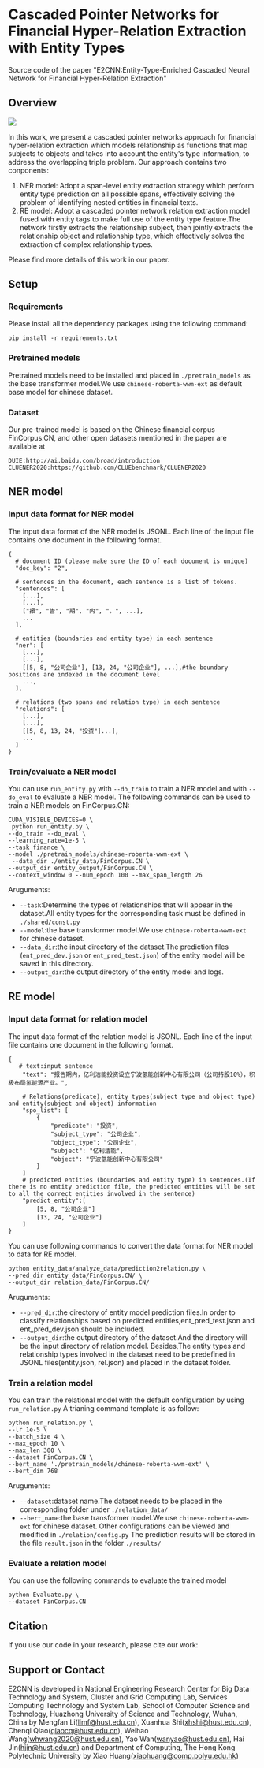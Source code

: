 # Cascaded Pointer Networks for Financial Hyper-Relation Extraction with Entity Types
Source code of the paper "E2CNN:Entity-Type-Enriched Cascaded Neural Network for Financial Hyper-Relation Extraction"

## Overview
![](./figs/overview.png)

In this work, we present a cascaded pointer networks approach for financial hyper-relation extraction which models relationship as functions that map subjects to objects and takes into account the entity's type information, to address the overlapping triple problem. Our approach contains two conponents:

1. NER model: Adopt a span-level entity extraction strategy which perform entity type prediction on all possible spans, effectively solving the problem of identifying nested entities in financial texts.
2. RE model: Adopt a cascaded pointer network relation extraction model fused with entity tags to make full use of the entity type feature.The network firstly extracts the relationship subject, then jointly extracts the relationship object and relationship type, which effectively solves the extraction of complex relationship types.

Please find more details of this work in our paper.

## Setup
### Requirements
Please install all the dependency packages using the following command:
```
pip install -r requirements.txt
```
### Pretrained models
Pretrained models need to be installed and placed in `./pretrain_models` as the base transformer model.We use `chinese-roberta-wwm-ext` as default base model for chinese dataset.
### Dataset
Our pre-trained model is based on the Chinese financial corpus FinCorpus.CN, and other open datasets mentioned in the paper are available at
```
DUIE:http://ai.baidu.com/broad/introduction
CLUENER2020:https://github.com/CLUEbenchmark/CLUENER2020
```
## NER model

### Input data format for NER model

The input data format of the NER model is JSONL. Each line of the input file contains one document in the following format.
```
{
  # document ID (please make sure the ID of each document is unique)
  "doc_key": "2",

  # sentences in the document, each sentence is a list of tokens.
  "sentences": [
    [...],
    [...],
    ["报", "告", "期", "内", "，", ...],
    ...
  ],

  # entities (boundaries and entity type) in each sentence
  "ner": [
    [...],
    [...],
    [[5, 8, "公司企业"], [13, 24, "公司企业"], ...],#the boundary positions are indexed in the document level
    ...,
  ],

  # relations (two spans and relation type) in each sentence
  "relations": [
    [...],
    [...],
    [[5, 8, 13, 24, "投资"]...],
    ...
  ]
}
```


### Train/evaluate a NER model

You can use `run_entity.py` with `--do_train` to train a NER model and with `--do_eval` to evaluate a NER model. 
The following commands can be used to train a NER models on FinCorpus.CN:
```
CUDA_VISIBLE_DEVICES=0 \
 python run_entity.py \
--do_train --do_eval \
--learning_rate=1e-5 \
--task finance \
--model ./pretrain_models/chinese-roberta-wwm-ext \
 --data_dir ./entity_data/FinCorpus.CN \
--output_dir entity_output/FinCorpus.CN \
--context_window 0 --num_epoch 100 --max_span_length 26
```
Aruguments:
* `--task`:Determine the types of relationships that will appear in the dataset.All entity types for the corresponding task must be defined in `./shared/const.py`
* `--model`:the base transformer model.We use `chinese-roberta-wwm-ext` for chinese dataset.
* `--data_dir`:the input directory of the dataset.The prediction files (`ent_pred_dev.json` or `ent_pred_test.json`) of the entity model will be saved in this directory.
* `--output_dir`:the output directory of the entity model and logs.

## RE model

### Input data format for relation model

The input data format of the relation model is JSONL. Each line of the input file contains one document in the following format.
```
{
   # text:input sentence
    "text": "报告期内，亿利洁能投资设立宁波氢能创新中心有限公司（公司持股10%），积极布局氢能源产业。",

    # Relations(predicate), entity types(subject_type and object_type) and entity(subject and object) information
    "spo_list": [
        {
            "predicate": "投资",
            "subject_type": "公司企业",
            "object_type": "公司企业",
            "subject": "亿利洁能", 
            "object": "宁波氢能创新中心有限公司"
        }
    ]
    # predicted entities (boundaries and entity type) in sentences.(If there is no entity prediction file, the predicted entities will be set to all the correct entities involved in the sentence)
    "predict_entity":[
        [5, 8, "公司企业"]
        [13, 24, "公司企业"]
    ]
}
```
You can use following commands to convert the data format for NER model to data for RE model.
```
python entity_data/analyze_data/prediction2relation.py \
--pred_dir entity_data/FinCorpus.CN/ \
--output_dir relation_data/FinCorpus.CN/ 
``` 
Aruguments:
* `--pred_dir`:the directory of entity model prediction files.In order to classify relationships based on predicted entities,ent_pred_test.json and ent_pred_dev.json should be included.
* `--output_dir`:the output directory of the dataset.And the directory will be the input directory of relation model.
Besides,The entity types and relationship types involved in the dataset need to be predefined in JSONL files(entity.json, rel.json) and placed in the dataset folder.

### Train a relation model 
You can train the relational model with the default configuration by using `run_relation.py`
A trianing command template is as follow:
```
python run_relation.py \
--lr 1e-5 \
--batch_size 4 \
--max_epoch 10 \
--max_len 300 \
--dataset FinCorpus.CN \
--bert_name './pretrain_models/chinese-roberta-wwm-ext' \
--bert_dim 768 
```
Aruguments:
* `--dataset`:dataset name.The dataset needs to be placed in the corresponding folder under `./relation_data/`
* `--bert_name`:the base transformer model.We use `chinese-roberta-wwm-ext` for chinese dataset.
Other configurations can be viewed and modified in `./relation/config.py`
The prediction results will be stored in the file `result.json` in the folder `./results/`

### Evaluate a relation model 
You can use the following commands to evaluate the trained model
```
python Evaluate.py \
--dataset FinCorpus.CN
```

## Citation
If you use our code in your research, please cite our work:

## Support or Contact
E2CNN is developed in National Engineering Research Center for Big Data Technology and System, Cluster and Grid Computing Lab, Services Computing Technology and System Lab, School of Computer Science and Technology, Huazhong University of Science and Technology, Wuhan, China by Mengfan Li(limf@hust.edu.cn), Xuanhua Shi(xhshi@hust.edu.cn), Chenqi Qiao(qiaocq@hust.edu.cn), Weihao Wang(whwang2020@hust.edu.cn), Yao Wan(wanyao@hust.edu.cn), Hai Jin(hjin@hust.edu.cn) and Department of Computing, The Hong Kong Polytechnic University by Xiao Huang(xiaohuang@comp.polyu.edu.hk)
